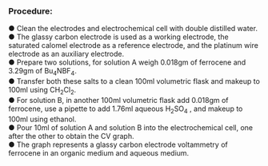 ### Procedure:


●	Clean the electrodes and electrochemical cell with double distilled water.
<br>
●	The glassy carbon electrode is used as a working electrode, the saturated calomel electrode as a reference electrode, and the platinum wire electrode as an auxiliary electrode.
<br>
●	Prepare two solutions, for solution A weigh 0.018gm of ferrocene and 3.29gm of Bu<sub>4</sub>NBF<sub>4</sub>.
<br>
●	Transfer both these salts to a clean 100ml volumetric flask and makeup to 100ml using CH<sub>2</sub>Cl<sub>2</sub>. 
<br>
●	For solution B, in another 100ml volumetric flask add 0.018gm of ferrocene, use a pipette to add 1.76ml aqueous H<sub>2</sub>SO<sub>4</sub> , and makeup to 100ml using ethanol.
<br>
●	Pour 10ml of solution A and solution B into the electrochemical cell, one after the other to obtain the CV graph.
<br>
●	The graph represents a glassy carbon electrode voltammetry of ferrocene in an organic medium and aqueous medium.
<br>

